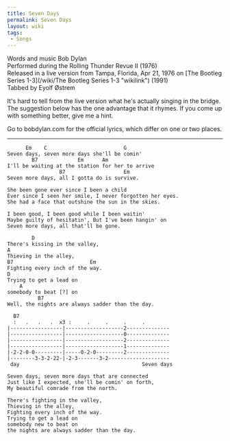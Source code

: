 ```yaml
---
title: Seven Days
permalink: Seven Days
layout: wiki
tags:
 - Songs
---
```


Words and music Bob Dylan  
Performed during the Rolling Thunder Revue II (1976)  
Released in a live version from Tampa, Florida, Apr 21, 1976 on [The
Bootleg Series 1-3](/wiki/The Bootleg Series 1-3 "wikilink") (1991)  
Tabbed by Eyolf Østrem

It's hard to tell from the live version what he's actually singing in
the bridge. The suggestion below has the one advantage that it rhymes.
If you come up with something better, give me a hint.

Go to bobdylan.com for the official lyrics, which differ on one or two
places.

* * * * *

          Em    C                         G
    Seven days, seven more days she'll be comin'
            B7             Em      Am
    I'll be waiting at the station for her to arrive
                     B7                   Em
    Seven more days, all I gotta do is survive.

    She been gone ever since I been a child
    Ever since I seen her smile, I never forgotten her eyes.
    She had a face that outshine the sun in the skies.

    I been good, I been good while I been waitin'
    Maybe guilty of hesitatin', But I've been hangin' on
    Seven more days, all that'll be gone.

            D
    There's kissing in the valley,
    A
    Thieving in the alley,
    B7                         Em
    Fighting every inch of the way.
    D
    Trying to get a lead on
        A
    somebody to beat [?] on
              B7
    Well, the nights are always sadder than the day.

      B7
      :   .   .   .  x3 :     .     .     .     .
    |-----------------|-------------------2--------------
    |-----------------|-------------------0--------------
    |-----------------|-------------------2--------------
    |-----------------|-------------------1--------------
    |-2-2-0-0---------|-----0-2-0---------2--------------
    |--------3-3-2-22-|-2-3-------3-2--------------------
     day                                        Seven days

    Seven days, seven more days that are connected
    Just like I expected, she'll be comin' on forth,
    My beautiful comrade from the north.

    There's fighting in the valley,
    Thieving in the alley,
    Fighting every inch of the way.
    Trying to get a lead on
    somebody new to beat on
    the nights are always sadder than the day.
